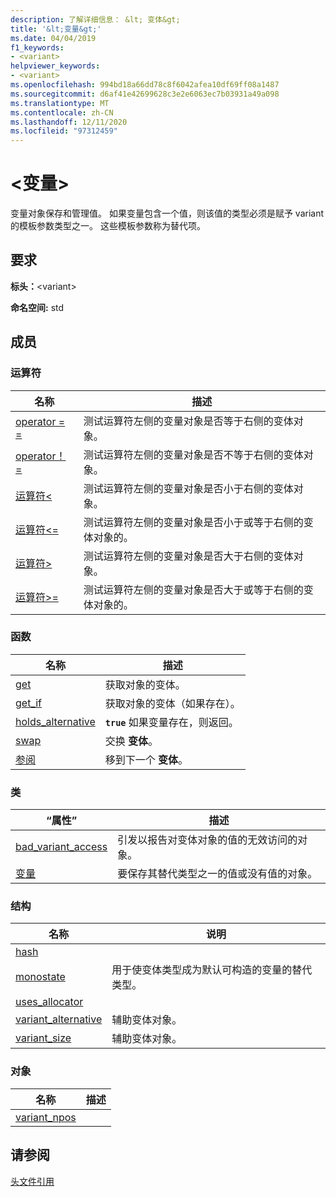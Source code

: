 ```yaml
---
description: 了解详细信息： &lt; 变体&gt;
title: '&lt;变量&gt;'
ms.date: 04/04/2019
f1_keywords:
- <variant>
helpviewer_keywords:
- <variant>
ms.openlocfilehash: 994bd18a66dd78c8f6042afea10df69ff08a1487
ms.sourcegitcommit: d6af41e42699628c3e2e6063ec7b03931a49a098
ms.translationtype: MT
ms.contentlocale: zh-CN
ms.lasthandoff: 12/11/2020
ms.locfileid: "97312459"
---
```

# <a name="ltvariantgt"></a>&lt;变量&gt;

变量对象保存和管理值。 如果变量包含一个值，则该值的类型必须是赋予 variant 的模板参数类型之一。 这些模板参数称为替代项。

## <a name="requirements"></a>要求

**标头：**\<variant>

**命名空间:** std

## <a name="members"></a>成员

### <a name="operators"></a>运算符

|名称|描述|
|-|-|
|[operator = =](../standard-library/forward-list-operators.md#op_eq_eq)|测试运算符左侧的变量对象是否等于右侧的变体对象。|
|[operator！ =](../standard-library/forward-list-operators.md#op_neq)|测试运算符左侧的变量对象是否不等于右侧的变体对象。|
|[运算符<](../standard-library/forward-list-operators.md#op_lt)|测试运算符左侧的变量对象是否小于右侧的变体对象。|
|[运算符<=](../standard-library/forward-list-operators.md#op_lt_eq)|测试运算符左侧的变量对象是否小于或等于右侧的变体对象的。|
|[运算符>](../standard-library/forward-list-operators.md#op_gt)|测试运算符左侧的变量对象是否大于右侧的变体对象。|
|[运算符>=](../standard-library/forward-list-operators.md#op_lt_eq)|测试运算符左侧的变量对象是否大于或等于右侧的变体对象的。|

### <a name="functions"></a>函数

|名称|描述|
|-|-|
|[get](../standard-library/variant-functions.md#get)|获取对象的变体。|
|[get_if](../standard-library/variant-functions.md#get_if)|获取对象的变体（如果存在）。|
|[holds_alternative](../standard-library/variant-functions.md#holds_alternative)|**`true`** 如果变量存在，则返回。|
|[swap](../standard-library/variant-functions.md#swap)|交换 **变体**。|
|[参阅](../standard-library/variant-functions.md#visit)|移到下一个 **变体**。|

### <a name="classes"></a>类

|“属性”|描述|
|-|-|
|[bad_variant_access](../standard-library/bad-variant-access-class.md)|引发以报告对变体对象的值的无效访问的对象。|
|[变量](../standard-library/variant.md)|要保存其替代类型之一的值或没有值的对象。|

### <a name="structs"></a>结构

|名称|说明|
|-|-|
|[hash](../standard-library/hash-structure.md)||
|[monostate](../standard-library/monostate-structure.md)|用于使变体类型成为默认可构造的变量的替代类型。|
|[uses_allocator](../standard-library/uses-allocator-structure.md)||
|[variant_alternative](../standard-library/variant-alternative-structure.md)|辅助变体对象。|
|[variant_size](../standard-library/variant-size-structure.md)|辅助变体对象。|

### <a name="objects"></a>对象

|名称|描述|
|-|-|
|[variant_npos](../standard-library/variant-functions.md#variant_npos)||

## <a name="see-also"></a>请参阅

[头文件引用](../standard-library/cpp-standard-library-header-files.md)

